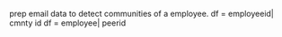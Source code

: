 prep email data to detect communities of a employee.
df = employeeid| cmnty id
df = employee| peerid